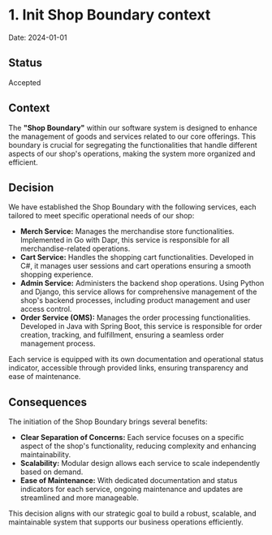 # 1. Init Shop Boundary context

Date: 2024-01-01

## Status

Accepted

## Context

The **"Shop Boundary"** within our software system is designed to enhance the management of goods and services related 
to our core offerings. This boundary is crucial for segregating the functionalities that handle different aspects 
of our shop's operations, making the system more organized and efficient.

## Decision

We have established the Shop Boundary with the following services, each tailored to meet specific operational needs of our shop:

- **Merch Service:** Manages the merchandise store functionalities. Implemented in Go with Dapr, 
this service is responsible for all merchandise-related operations.
- **Cart Service:** Handles the shopping cart functionalities. Developed in C#, 
it manages user sessions and cart operations ensuring a smooth shopping experience.
- **Admin Service:** Administers the backend shop operations. Using Python and Django, 
this service allows for comprehensive management of the shop's backend processes, 
including product management and user access control.
- **Order Service (OMS):** Manages the order processing functionalities. Developed in Java with Spring Boot,
this service is responsible for order creation, tracking, and fulfillment, ensuring a seamless order management process.

Each service is equipped with its own documentation and operational status indicator, accessible through provided links, 
ensuring transparency and ease of maintenance.

## Consequences

The initiation of the Shop Boundary brings several benefits:

- **Clear Separation of Concerns:** Each service focuses on a specific aspect of the shop's functionality, 
reducing complexity and enhancing maintainability.
- **Scalability:** Modular design allows each service to scale independently based on demand.
- **Ease of Maintenance:** With dedicated documentation and status indicators for each service, 
ongoing maintenance and updates are streamlined and more manageable.

This decision aligns with our strategic goal to build a robust, scalable, and maintainable system 
that supports our business operations efficiently.

